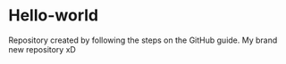 # Hello-world
Repository created by following the steps on the GitHub guide. My brand new repository xD
